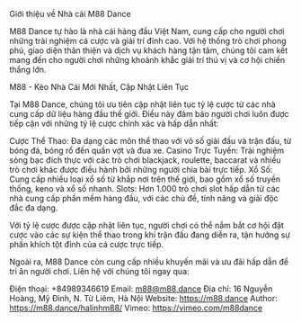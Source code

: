 Giới thiệu về Nhà cái M88 Dance

M88 Dance tự hào là nhà cái hàng đầu Việt Nam, cung cấp cho người chơi những trải nghiệm cá cược và giải trí đỉnh cao. Với hệ thống trò chơi phong phú, giao diện thân thiện và dịch vụ khách hàng tận tâm, chúng tôi cam kết mang đến cho người chơi những khoảnh khắc giải trí thú vị và cơ hội chiến thắng lớn.

M88 - Kèo Nhà Cái Mới Nhất, Cập Nhật Liên Tục

Tại M88 Dance, chúng tôi ưu tiên cập nhật liên tục tỷ lệ cược từ các nhà cung cấp dữ liệu hàng đầu thế giới. Điều này đảm bảo người chơi luôn được tiếp cận với những tỷ lệ cược chính xác và hấp dẫn nhất:

 Cược Thể Thao: Đa dạng các môn thể thao với vô số giải đấu và trận đấu, từ bóng đá, bóng rổ đến quần vợt và đua xe.
 Casino Trực Tuyến: Trải nghiệm sòng bạc đích thực với các trò chơi blackjack, roulette, baccarat và nhiều trò chơi khác được điều hành bởi những người chia bài trực tiếp.
 Xổ Số: Cung cấp nhiều loại xổ số từ khắp nơi trên thế giới, bao gồm xổ số truyền thống, keno và xổ số nhanh.
 Slots: Hơn 1.000 trò chơi slot hấp dẫn từ các nhà cung cấp phần mềm hàng đầu, với các chủ đề, tính năng và giải độc đắc đa dạng.

Với tỷ lệ cược được cập nhật liên tục, người chơi có thể nắm bắt cơ hội đặt cược vào các sự kiện thể thao trong khi trận đấu đang diễn ra, tận hưởng sự phấn khích tột đỉnh của cá cược trực tiếp.

Ngoài ra, M88 Dance còn cung cấp nhiều khuyến mãi và ưu đãi hấp dẫn để tri ân người chơi. Liên hệ với chúng tôi ngay qua:

 Điện thoại: +84989346619
 Email: m88@m88.dance
 Địa chỉ: 16 Nguyễn Hoàng, Mỹ Đình, N. Từ Liêm, Hà Nội
 Website: https://m88.dance
Author: https://m88.dance/halinhm88/
Vimeo: https://vimeo.com/m88dance

